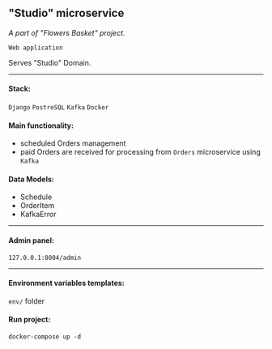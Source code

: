 ## "Studio" microservice
*A part of "Flowers Basket" project.*

`Web application`

Serves "Studio" Domain.

---

#### Stack:
`Django` `PostreSQL` `Kafka` `Docker`

#### Main functionality:
- scheduled Orders management
- paid Orders are received for processing from `Orders` microservice using `Kafka`

#### Data Models:
- Schedule
- OrderItem
- KafkaError

---

#### Admin panel:
`127.0.0.1:8004/admin`

---

#### Environment variables templates:
`env/` folder

#### Run project:
```console
docker-compose up -d
```
